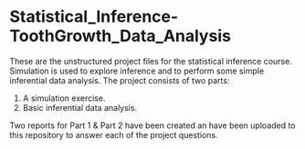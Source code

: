 # Statistical_Inference-ToothGrowth_Data_Analysis

These are the unstructured project files for the statistical inference course. Simulation is used to explore inference 
and to perform some simple inferential data analysis. The project consists of two parts:

1. A simulation exercise.
2. Basic inferential data analysis.

Two reports for Part 1 & Part 2 have been created an have been uploaded to this repository to answer each of the project questions. 
